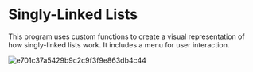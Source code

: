 # Singly-Linked Lists
This program uses custom functions to create a visual representation of how singly-linked lists work. It includes a menu for user interaction.

![e701c37a5429b9c2c9f3f9e863db4c44](https://user-images.githubusercontent.com/93503364/196061914-45256037-6fdb-497a-bf88-91a14a1ed2b5.png)
